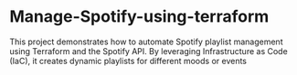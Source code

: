 # Manage-Spotify-using-terraform
This project demonstrates how to automate Spotify playlist management using Terraform and the Spotify API. By leveraging Infrastructure as Code (IaC), it creates dynamic playlists for different moods or events

